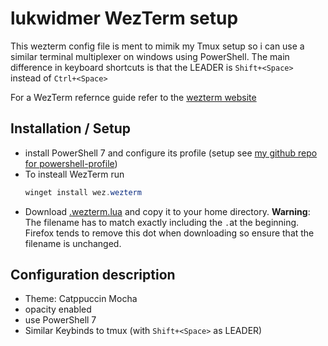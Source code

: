 # lukwidmer WezTerm setup
This wezterm config file is ment to mimik my Tmux setup so i can use a similar terminal multiplexer on windows using PowerShell. The main difference in keyboard shortcuts is that the LEADER is `Shift+<Space>` instead of `Ctrl+<Space>`

For a WezTerm refernce guide refer to the [wezterm website](https://wezterm.org/config/lua/general.html)

## Installation / Setup
- install PowerShell 7 and configure its profile (setup see [my github repo for powershell-profile](https://github.com/lwidm/powershell-profile))
- To insteall WezTerm run 
   ```PowerShell
   winget install wez.wezterm
   ```
- Download [.wezterm.lua](./.wezterm.lua?raw=true) and copy it to your home directory.
   **Warning**: The filename has to match exactly including the `.`at the beginning. Firefox tends to remove this dot when downloading so ensure that the filename is unchanged.

## Configuration description
- Theme: Catppuccin Mocha
- opacity enabled
- use PowerShell 7
- Similar Keybinds to tmux (with `Shift+<Space>` as LEADER)
